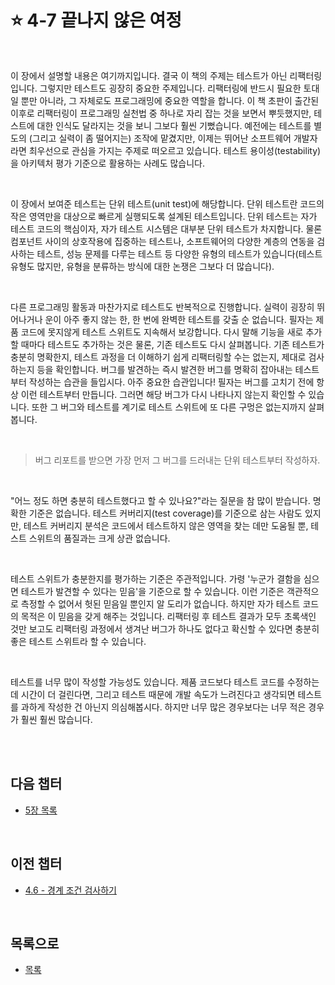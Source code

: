 # :star: 4-7 끝나지 않은 여정

<br>

이 장에서 설명할 내용은 여기까지입니다. 결국 이 책의 주제는 테스트가 아닌 리팩터링입니다. 그렇지만 테스트도 굉장히 중요한 주제입니다. 리팩터링에 반드시 필요한 토대일 뿐만 아니라, 그 자체로도 프로그래밍에 중요한 역할을 합니다. 이 책 초판이 출간된 이후로 리팩터링이 프로그래밍 실천법 중 하나로 자리 잡는 것을 보면서 뿌듯했지만, 테스트에 대한 인식도 달라지는 것을 보니 그보다 훨씬 기뻤습니다. 예전에는 테스트를 별도의 (그리고 실력이 좀 떨어지는) 조작에 맡겼지만, 이제는 뛰어난 소프트웨어 개발자라면 최우선으로 관심을 가지는 주제로 떠오르고 있습니다. 테스트 용이성(testability)을 아키텍처 평가 기준으로 활용하는 사례도 많습니다.

<br>

이 장에서 보여준 테스트는 단위 테스트(unit test)에 해당합니다. 단위 테스트란 코드의 작은 영역만을 대상으로 빠르게 실행되도록 설계된 테스트입니다. 단위 테스트는 자가 테스트 코드의 핵심이자, 자가 테스트 시스템은 대부분 단위 테스트가 차지합니다. 물론 컴포넌트 사이의 상호작용에 집중하는 테스트나, 소프트웨어의 다양한 계층의 연동을 검사하는 테스트, 성능 문제를 다루는 테스트 등 다양한 유형의 테스트가 있습니다(테스트 유형도 많지만, 유형을 분류하는 방식에 대한 논쟁은 그보다 더 많습니다).

<br>

다른 프로그래밍 활동과 마찬가지로 테스트도 반복적으로 진행합니다. 실력이 굉장히 뛰어나거나 운이 아주 좋지 않는 한, 한 번에 완벽한 테스트를 갖출 순 없습니다. 필자는 제품 코드에 못지않게 테스트 스위트도 지속해서 보강합니다. 다시 말해 기능을 새로 추가할 때마다 테스트도 추가하는 것은 물론, 기존 테스트도 다시 살펴봅니다. 기존 테스트가 충분히 명확한지, 테스트 과정을 더 이해하기 쉽게 리팩터링할 수는 없는지, 제대로 검사하는지 등을 확인합니다. 버그를 발견하는 즉시 발견한 버그를 명확히 잡아내는 테스트부터 작성하는 습관을 들입시다. 아주 중요한 습관입니다! 필자는 버그를 고치기 전에 항상 이런 테스트부터 만듭니다. 그러면 해당 버그가 다시 나타나지 않는지 확인할 수 있습니다. 또한 그 버그와 테스트를 계기로 테스트 스위트에 또 다른 구멍은 없는지까지 살펴봅니다.

<br>

> 버그 리포트를 받으면 가장 먼저 그 버그를 드러내는 단위 테스트부터 작성하자.

<br>

"어느 정도 하면 충분히 테스트했다고 할 수 있나요?"라는 질문을 참 많이 받습니다. 명확한 기준은 없습니다. 테스트 커버리지(test coverage)를 기준으로 삼는 사람도 있지만, 테스트 커버리지 분석은 코드에서 테스트하지 않은 영역을 찾는 데만 도움될 뿐, 테스트 스위트의 품질과는 크게 상관 없습니다.

<br>

테스트 스위트가 충분한지를 평가하는 기준은 주관적입니다. 가령 '누군가 결함을 심으면 테스트가 발견할 수 있다는 믿음'을 기준으로 할 수 있습니다. 이런 기준은 객관적으로 측정할 수 없어서 헛된 믿음일 뿐인지 알 도리가 없습니다. 하지만 자가 테스트 코드의 목적은 이 믿음을 갖게 해주는 것입니다. 리팩터링 후 테스트 결과가 모두 초록색인 것만 보고도 리팩터링 과정에서 생겨난 버그가 하나도 없다고 확신할 수 있다면 충분히 좋은 테스트 스위트라 할 수 있습니다.

<br>

테스트를 너무 많이 작성할 가능성도 있습니다. 제품 코드보다 테스트 코드를 수정하는 데 시간이 더 걸린다면, 그리고 테스트 때문에 개발 속도가 느려진다고 생각되면 테스트를 과하게 작성한 건 아닌지 의심해봅시다. 하지만 너무 많은 경우보다는 너무 적은 경우가 훨씬 훨씬 많습니다.

<br>

<br>

## 다음 챕터

- [5장 목록](https://github.com/Esoolgnah/Summary_of_Refactoring_2nd_Edition/blob/main/Notes/05_리팩터링_카탈로그_보는_법/05_00_리팩터링_카탈로그_보는_법.md)

<br>

## 이전 챕터

- [4.6 - 경계 조건 검사하기](https://github.com/Esoolgnah/Summary_of_Refactoring_2nd_Edition/blob/main/Notes/04_테스트_구축하기/04_06_경계_조건_검사하기.md)

<br>

## 목록으로

- [목록](https://github.com/Esoolgnah/Summary_of_Refactoring_2nd_Edition/blob/main/Notes/04_테스트_구축하기/04_00_테스트_구축하기.md)

